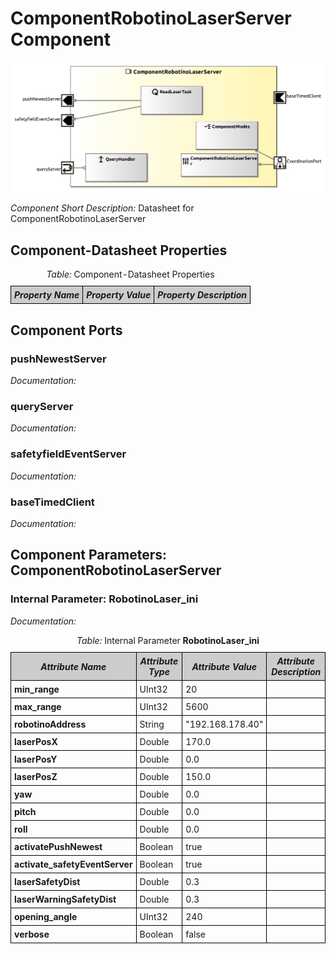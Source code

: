 <!--- This file is generated from the ComponentRobotinoLaserServer.componentDocumentation model --->
<!--- do not modify this file manually as it will by automatically overwritten by the code generator, modify the model instead and re-generate this file --->

# ComponentRobotinoLaserServer Component

<img src="model/ComponentRobotinoLaserServerComponentDefinition.jpg" alt="ComponentRobotinoLaserServer-ComponentImage" width="1000">

*Component Short Description:* Datasheet for ComponentRobotinoLaserServer


## Component-Datasheet Properties

<table style="border-collapse:collapse;">
<caption><i>Table:</i> Component-Datasheet Properties</caption>
<tr style="background-color:#ccc;">
<th style="border:1px solid black; padding: 5px;"><i>Property Name</i></th>
<th style="border:1px solid black; padding: 5px;"><i>Property Value</i></th>
<th style="border:1px solid black; padding: 5px;"><i>Property Description</i></th>
</tr>
</table>

## Component Ports

### pushNewestServer

*Documentation:*


### queryServer

*Documentation:*


### safetyfieldEventServer

*Documentation:*


### baseTimedClient

*Documentation:*




## Component Parameters: ComponentRobotinoLaserServer

### Internal Parameter: RobotinoLaser_ini

*Documentation:*

<table style="border-collapse:collapse;">
<caption><i>Table:</i> Internal Parameter <b>RobotinoLaser_ini</b></caption>
<tr style="background-color:#ccc;">
<th style="border:1px solid black; padding: 5px;"><i>Attribute Name</i></th>
<th style="border:1px solid black; padding: 5px;"><i>Attribute Type</i></th>
<th style="border:1px solid black; padding: 5px;"><i>Attribute Value</i></th>
<th style="border:1px solid black; padding: 5px;"><i>Attribute Description</i></th>
</tr>
<tr>
<td style="border:1px solid black; padding: 5px;"><b>min_range</b></td>
<td style="border:1px solid black; padding: 5px;">UInt32</td>
<td style="border:1px solid black; padding: 5px;">20</td>
<td style="border:1px solid black; padding: 5px;"></td>
</tr>
<tr>
<td style="border:1px solid black; padding: 5px;"><b>max_range</b></td>
<td style="border:1px solid black; padding: 5px;">UInt32</td>
<td style="border:1px solid black; padding: 5px;">5600</td>
<td style="border:1px solid black; padding: 5px;"></td>
</tr>
<tr>
<td style="border:1px solid black; padding: 5px;"><b>robotinoAddress</b></td>
<td style="border:1px solid black; padding: 5px;">String</td>
<td style="border:1px solid black; padding: 5px;">"192.168.178.40"</td>
<td style="border:1px solid black; padding: 5px;"></td>
</tr>
<tr>
<td style="border:1px solid black; padding: 5px;"><b>laserPosX</b></td>
<td style="border:1px solid black; padding: 5px;">Double</td>
<td style="border:1px solid black; padding: 5px;">170.0</td>
<td style="border:1px solid black; padding: 5px;"></td>
</tr>
<tr>
<td style="border:1px solid black; padding: 5px;"><b>laserPosY</b></td>
<td style="border:1px solid black; padding: 5px;">Double</td>
<td style="border:1px solid black; padding: 5px;">0.0</td>
<td style="border:1px solid black; padding: 5px;"></td>
</tr>
<tr>
<td style="border:1px solid black; padding: 5px;"><b>laserPosZ</b></td>
<td style="border:1px solid black; padding: 5px;">Double</td>
<td style="border:1px solid black; padding: 5px;">150.0</td>
<td style="border:1px solid black; padding: 5px;"></td>
</tr>
<tr>
<td style="border:1px solid black; padding: 5px;"><b>yaw</b></td>
<td style="border:1px solid black; padding: 5px;">Double</td>
<td style="border:1px solid black; padding: 5px;">0.0</td>
<td style="border:1px solid black; padding: 5px;"></td>
</tr>
<tr>
<td style="border:1px solid black; padding: 5px;"><b>pitch</b></td>
<td style="border:1px solid black; padding: 5px;">Double</td>
<td style="border:1px solid black; padding: 5px;">0.0</td>
<td style="border:1px solid black; padding: 5px;"></td>
</tr>
<tr>
<td style="border:1px solid black; padding: 5px;"><b>roll</b></td>
<td style="border:1px solid black; padding: 5px;">Double</td>
<td style="border:1px solid black; padding: 5px;">0.0</td>
<td style="border:1px solid black; padding: 5px;"></td>
</tr>
<tr>
<td style="border:1px solid black; padding: 5px;"><b>activatePushNewest</b></td>
<td style="border:1px solid black; padding: 5px;">Boolean</td>
<td style="border:1px solid black; padding: 5px;">true</td>
<td style="border:1px solid black; padding: 5px;"></td>
</tr>
<tr>
<td style="border:1px solid black; padding: 5px;"><b>activate_safetyEventServer</b></td>
<td style="border:1px solid black; padding: 5px;">Boolean</td>
<td style="border:1px solid black; padding: 5px;">true</td>
<td style="border:1px solid black; padding: 5px;"></td>
</tr>
<tr>
<td style="border:1px solid black; padding: 5px;"><b>laserSafetyDist</b></td>
<td style="border:1px solid black; padding: 5px;">Double</td>
<td style="border:1px solid black; padding: 5px;">0.3</td>
<td style="border:1px solid black; padding: 5px;"></td>
</tr>
<tr>
<td style="border:1px solid black; padding: 5px;"><b>laserWarningSafetyDist</b></td>
<td style="border:1px solid black; padding: 5px;">Double</td>
<td style="border:1px solid black; padding: 5px;">0.3</td>
<td style="border:1px solid black; padding: 5px;"></td>
</tr>
<tr>
<td style="border:1px solid black; padding: 5px;"><b>opening_angle</b></td>
<td style="border:1px solid black; padding: 5px;">UInt32</td>
<td style="border:1px solid black; padding: 5px;">240</td>
<td style="border:1px solid black; padding: 5px;"></td>
</tr>
<tr>
<td style="border:1px solid black; padding: 5px;"><b>verbose</b></td>
<td style="border:1px solid black; padding: 5px;">Boolean</td>
<td style="border:1px solid black; padding: 5px;">false</td>
<td style="border:1px solid black; padding: 5px;"></td>
</tr>
</table>


